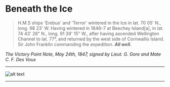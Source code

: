 # Beneath the Ice
> H.M.S ships 'Erebus' and 'Terror' wintered in the Ice in lat. 70 05' N., long. 98 23' W. Having wintered in 1846–7 at Beechey Island[a], in lat. 74 43' 28" N., long. 91 39' 15" W.,
> after having ascended Wellington Channel to lat. 77°, and returned by the west side of Cornwallis Island. Sir John Franklin commanding the expedition. _**All well.**_

*The Victory Point Note, May 24th, 1847, signed by Lieut. G. Gore and Mate C. F. Des Voux*
___
![alt text](https://cdn.britannica.com/15/220915-050-DD0BCE4C/Erebus-Terror-ships-trapped-ice-Sir-John-Franklin-arctic-expedition.jpg "Cover Image")
___
